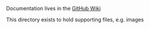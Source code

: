 Documentation lives in the [GitHub Wiki](https://github.com/metaspace2020/metaspace/wiki)

This directory exists to hold supporting files, e.g. images
